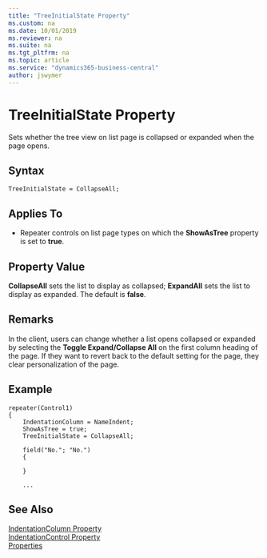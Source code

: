 ```yaml
---
title: "TreeInitialState Property"
ms.custom: na
ms.date: 10/01/2019
ms.reviewer: na
ms.suite: na
ms.tgt_pltfrm: na
ms.topic: article
ms.service: "dynamics365-business-central"
author: jswymer
---
```

# TreeInitialState Property

Sets whether the tree view on list page is collapsed or expanded when the page opens.

## Syntax

```
TreeInitialState = CollapseAll;
```
  
## Applies To  
  
- Repeater controls on list page types on which the **ShowAsTree** property is set to **true**. 
  
## Property Value

 **CollapseAll** sets the list to display as collapsed; **ExpandAll** sets the list to display as expanded. The default is **false**.  

## Remarks

In the client, users can change whether a list opens collapsed or expanded by selecting the **Toggle Expand/Collapse All** on the first column heading of the page. If they want to revert back to the default setting for the page, they clear personalization of the page.

## Example

```
repeater(Control1)
{
    IndentationColumn = NameIndent;
    ShowAsTree = true;
    TreeInitialState = CollapseAll;
    
    field("No."; "No.")
    {
       
    }
    
    ...

```


## See Also

[IndentationColumn Property](devenv-indentationcolumn-property.md)  
[IndentationControl Property](devenv-indentationcontrols-property.md)  
[Properties](devenv-properties.md)  